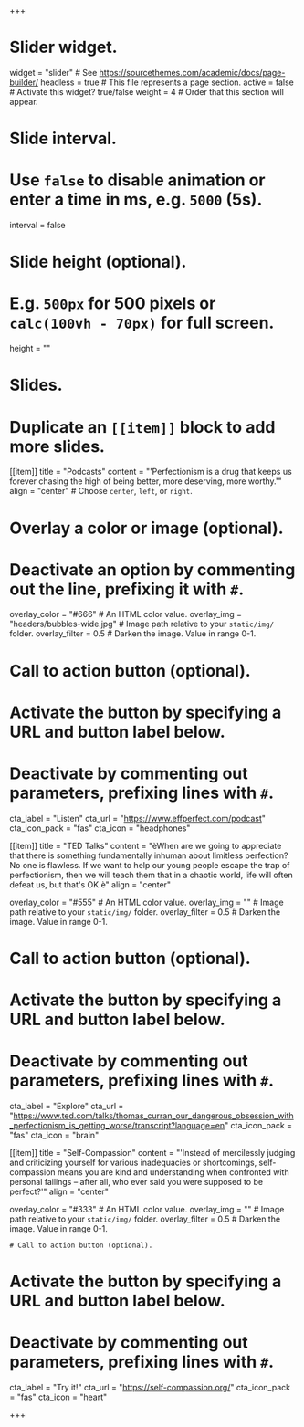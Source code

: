 +++
# Slider widget.
widget = "slider"  # See https://sourcethemes.com/academic/docs/page-builder/
headless = true  # This file represents a page section.
active = false  # Activate this widget? true/false
weight = 4  # Order that this section will appear.

# Slide interval.
# Use `false` to disable animation or enter a time in ms, e.g. `5000` (5s).
interval = false

# Slide height (optional).
# E.g. `500px` for 500 pixels or `calc(100vh - 70px)` for full screen.
height = ""

# Slides.
# Duplicate an `[[item]]` block to add more slides.
[[item]]
  title = "Podcasts"
  content = "'Perfectionism is a drug that keeps us forever chasing the high of being better, more deserving, more worthy.'"
  align = "center"  # Choose `center`, `left`, or `right`.

  # Overlay a color or image (optional).
  #   Deactivate an option by commenting out the line, prefixing it with `#`.
  overlay_color = "#666"  # An HTML color value.
  overlay_img = "headers/bubbles-wide.jpg"  # Image path relative to your `static/img/` folder.
  overlay_filter = 0.5  # Darken the image. Value in range 0-1.

  # Call to action button (optional).
  #   Activate the button by specifying a URL and button label below.
  #   Deactivate by commenting out parameters, prefixing lines with `#`.
  cta_label = "Listen"
  cta_url = "https://www.effperfect.com/podcast"
  cta_icon_pack = "fas"
  cta_icon = "headphones"

[[item]]
  title = "TED Talks"
  content = "èWhen are we going to appreciate that there is something fundamentally inhuman about limitless perfection? No one is flawless. If we want to help our young people escape the trap of perfectionism, then we will teach them that in a chaotic world, life will often defeat us, but that's OK.è"
  align = "center"

  overlay_color = "#555"  # An HTML color value.
  overlay_img = ""  # Image path relative to your `static/img/` folder.
  overlay_filter = 0.5  # Darken the image. Value in range 0-1.
  
  # Call to action button (optional).
  #   Activate the button by specifying a URL and button label below.
  #   Deactivate by commenting out parameters, prefixing lines with `#`.
  cta_label = "Explore"
  cta_url = "https://www.ted.com/talks/thomas_curran_our_dangerous_obsession_with_perfectionism_is_getting_worse/transcript?language=en"
  cta_icon_pack = "fas"
  cta_icon = "brain"

[[item]]
  title = "Self-Compassion"
  content = "'Instead of mercilessly judging and criticizing yourself for various inadequacies or shortcomings, self-compassion means you are kind and understanding when confronted with personal failings – after all, who ever said you were supposed to be perfect?'"
  align = "center"

  overlay_color = "#333"  # An HTML color value.
  overlay_img = ""  # Image path relative to your `static/img/` folder.
  overlay_filter = 0.5  # Darken the image. Value in range 0-1.
  
    # Call to action button (optional).
  #   Activate the button by specifying a URL and button label below.
  #   Deactivate by commenting out parameters, prefixing lines with `#`.
  cta_label = "Try it!"
  cta_url = "https://self-compassion.org/"
  cta_icon_pack = "fas"
  cta_icon = "heart"
  
+++
